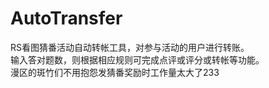 # AutoTransfer
RS看图猜番活动自动转帐工具，对参与活动的用户进行转账。  
输入答对题数，则根据相应规则可完成点评或评分或转帐等功能。  
漫区的斑竹们不用抱怨发猜番奖励时工作量太大了233  
